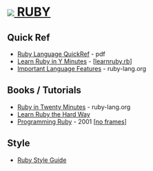# [![](https://www.ruby-lang.org/favicon.ico) RUBY](https://www.ruby-lang.org/en/)


Quick Ref
---------

* [Ruby Language QuickRef](https://cheat-sheets.org/saved-copy/Ruby%20Language%20QuickRef.pdf) - pdf
* [Learn Ruby in Y Minutes](https://learnxinyminutes.com/ruby/) - [[learnruby.rb](https://learnxinyminutes.com/files/learnruby.rb)]
* [Important Language Features](https://www.ruby-lang.org/en/documentation/ruby-from-other-languages/) - ruby-lang.org


Books / Tutorials
-----------------

* [Ruby in Twenty Minutes](https://www.ruby-lang.org/en/documentation/quickstart/) - ruby-lang.org
* [Learn Ruby the Hard Way](http://web.archive.org/web/20250701135030id_/http://learnrubythehardway.org/book/)
* [Programming Ruby](http://web.archive.org/web/20250520024827id_/https://ruby-doc.com/docs/ProgrammingRuby/) - 2001 [[no frames](https://ruby-doc.org/docs/ruby-doc-bundle/ProgrammingRuby/book/index.html)]


Style
-----
* [Ruby Style Guide](https://rubystyle.guide/)
